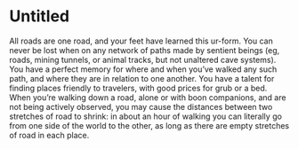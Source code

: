 # Untitled

All roads are one road, and your feet have learned this ur-form. You can never be lost when on any network of paths made by sentient beings (eg, roads, mining tunnels, or animal tracks, but not unaltered cave systems). You have a perfect memory for where and when you’ve walked any such path, and where they are in relation to one another. You have a talent for finding places friendly to travelers, with good prices for grub or a bed. When you’re walking down a road, alone or with boon companions, and are not being actively observed, you may cause the distances between two stretches of road to shrink: in about an hour of walking you can literally go from one side of the world to the other, as long as there are empty stretches of road in each place.